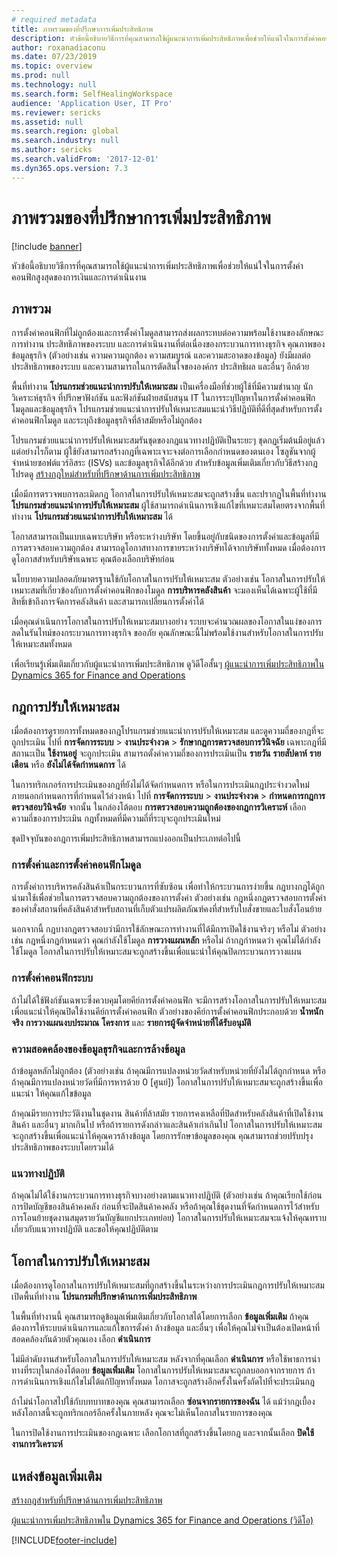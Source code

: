 ```yaml
---
# required metadata
title: ภาพรวมของที่ปรึกษาการเพิ่มประสิทธิภาพ
description: หัวข้อนี้อธิบายวิธีการที่คุณสามารถใช้ผู้แนะนำการเพิ่มประสิทธิภาพเพื่อช่วยให้แน่ใจในการตั้งค่าคอนฟิกสูงสุดของการเงินและการดำเนินงาน
author: roxanadiaconu
ms.date: 07/23/2019
ms.topic: overview
ms.prod: null
ms.technology: null
ms.search.form: SelfHealingWorkspace
audience: 'Application User, IT Pro'
ms.reviewer: sericks
ms.assetid: null
ms.search.region: global
ms.search.industry: null
ms.author: sericks
ms.search.validFrom: '2017-12-01'
ms.dyn365.ops.version: 7.3
---
```


# <a name="optimization-advisor-overview"></a>ภาพรวมของที่ปรึกษาการเพิ่มประสิทธิภาพ

[!include [banner](../includes/banner.md)]

หัวข้อนี้อธิบายวิธีการที่คุณสามารถใช้ผู้แนะนำการเพิ่มประสิทธิภาพเพื่อช่วยให้แน่ใจในการตั้งค่าคอนฟิกสูงสุดของการเงินและการดำเนินงาน

## <a name="overview"></a>ภาพรวม

การตั้งค่าคอนฟิกที่ไม่ถูกต้องและการตั้งค่าโมดูลสามารถส่งผลกระทบต่อความพร้อมใช้งานของลักษณะการทำงาน ประสิทธิภาพของระบบ และการดำเนินงานที่ต่อเนื่องของกระบวนการทางธุรกิจ คุณภาพของข้อมูลธุรกิจ (ตัวอย่างเช่น ความความถูกต้อง ความสมบูรณ์ และความสะอาดของข้อมูล) ยังมีผลต่อประสิทธิภาพของระบบ และความสามารถในการตัดสินใจขององค์กร ประสิทธิผล และอื่นๆ อีกด้วย

พื้นที่ทำงาน **โปรแกรมช่วยแนะนำการปรับให้เหมาะสม** เป็นเครื่องมือที่ช่วยผู้ใช้ที่มีความชำนาญ นักวิเคราะห์ธุรกิจ ที่ปรึกษาฟังก์ชัน และฟังก์ชันฝ่ายสนับสนุน IT ในการระบุปัญหาในการตั้งค่าคอนฟิกโมดูลและข้อมูลธุรกิจ โปรแกรมช่วยแนะนำการปรับให้เหมาะสมแนะนำวิธีปฏิบัติที่ดีที่สุดสำหรับการตั้งค่าคอนฟิกโมดูล และระบุถึงข้อมูลธุรกิจที่ล้าสมัยหรือไม่ถูกต้อง

โปรแกรมช่วยแนะนำการปรับให้เหมาะสมรันชุดของกฎแนวทางปฏิบัติเป็นระยะๆ ชุดกฏเริ่มต้นมีอยู่แล้ว แต่อย่างไรก็ตาม ผู้ใช้ยังสามารถสร้างกฎที่เฉพาะเจาะจงต่อการเลือกกำหนดของตนเอง โซลูชันจากผู้จำหน่ายซอฟต์แวร์อิสระ (ISVs) และข้อมูลธุรกิจได้อีกด้วย สำหรับข้อมูลเพิ่มเติมเกี่ยวกับวิธีสร้างกฎ โปรดดู [สร้างกฎใหม่สำหรับที่ปรึกษาด้านการเพิ่มประสิทธิภาพ](./create-rules-optimization-advisor.md)

เมื่อมีการตรวจพบการละเมิดกฎ โอกาสในการปรับให้เหมาะสมจะถูกสร้างขึ้น และปรากฏในพื้นที่ทำงาน **โปรแกรมช่วยแนะนำการปรับให้เหมาะสม** ผู้ใช้สามารถดำเนินการเชิงแก้ไขที่เหมาะสมโดยตรงจากพื้นที่ทำงาน **โปรแกรมช่วยแนะนำการปรับให้เหมาะสม** ได้

โอกาสสามารถเป็นแบบเฉพาะบริษัท หรือระหว่างบริษัท โดยขึ้นอยู่กับชนิดของการตั้งค่าและข้อมูลที่มีการตรวจสอบความถูกต้อง สามารถดูโอกาสทางการขายระหว่างบริษัทได้จากบริษัททั้งหมด เมื่อต้องการดูโอกาสสำหรับบริษัทเฉพาะ คุณต้องเลือกบริษัทก่อน

นโยบายความปลอดภัยมาตรฐานใช้กับโอกาสในการปรับให้เหมาะสม ตัวอย่างเช่น โอกาสในการปรับให้เหมาะสมที่เกี่ยวข้องกับการตั้งค่าคอนฟิกของโมดูล **การบริหารคลังสินค้า** จะมองเห็นได้เฉพาะผู้ใช้ที่มีสิทธิ์เข้าถึงการจัดการคลังสินค้า และสามารถเปลี่ยนการตั้งค่าได้

เมื่อคุณดำเนินการโอกาสในการปรับให้เหมาะสมบางอย่าง ระบบจะคำนวณผลของโอกาสในแง่ของการลดในรันไทม์ของกระบวนการทางธุรกิจ ขออภัย คุณลักษณะนี้ไม่พร้อมใช้งานสำหรับโอกาสในการปรับให้เหมาะสมทั้งหมด

เพื่อเรียนรู้เพิ่มเติมเกี่ยวกับผู้แนะนำการเพิ่มประสิทธิภาพ ดูวิดีโอสั้นๆ [ผู้แนะนำการเพิ่มประสิทธิภาพใน Dynamics 365 for Finance and Operations](https://www.youtube.com/watch?v=MRsAzgFCUSQ)

## <a name="optimization-rules"></a>กฎการปรับให้เหมาะสม

เมื่อต้องการดูรายการทั้งหมดของกฎโปรแกรมช่วยแนะนำการปรับให้เหมาะสม และดูความถี่ของกฎที่จะถูกประเมิน ไปที่ **การจัดการระบบ** &gt; **งานประจำงวด** &gt; **รักษากฎการตรวจสอบการวินิจฉัย** เฉพาะกฎที่มีสถานะเป็น **ใช้งานอยู่** จะถูกประเมิน สามารถตั้งค่าความถี่ของการประเมินเป็น **รายวัน** **รายสัปดาห์** **รายเดือน** หรือ **ยังไม่ได้จัดกำหนดการ** ได้

ในการทริกเกอร์การประเมินของกฎที่ยังไม่ได้จัดกำหนดการ หรือในการประเมินกฎประจำงวดใหม่ภายนอกกำหนดการที่กำหนดไว้ล่วงหน้า ไปที่ **การจัดการระบบ** &gt; **งานประจำงวด** &gt; **กำหนดการกฎการตรวจสอบวินิจฉัย** จากนั้น ในกล่องโต้ตอบ **การตรวจสอบความถูกต้องของกฎการวิเคราะห์** เลือกความถี่ของการประเมิน กฎทั้งหมดที่มีความถี่ที่ระบุจะถูกประเมินใหม่

ชุดปัจจุบันของกฎการเพิ่มประสิทธิภาพสามารถแบ่งออกเป็นประเภทต่อไปนี้

### <a name="module-configuration-and-setup"></a>การตั้งค่าและการตั้งค่าคอนฟิกโมดูล

การตั้งค่าการบริหารคลังสินค้าเป็นกระบวนการที่ซับซ้อน เพื่อทำให้กระบวนการง่ายขึ้น กฎบางกฎได้ถูกนำมาใช้เพื่อช่วยในการตรวจสอบความถูกต้องของการตั้งค่า ตัวอย่างเช่น กฎหนึ่งกฎตรวจสอบการตั้งค่าของคำสั่งสถานที่คลังสินค้าสำหรับสถานที่เก็บตัวแปรผลิตภัณฑ์คงที่สำหรับใบสั่งขายและใบสั่งโอนย้าย

นอกจากนี้ กฎบางกฎตรวจสอบว่ามีการใช้ลักษณะการทำงานที่ได้มีการเปิดใช้งานจริงๆ หรือไม่ ตัวอย่างเช่น กฎหนึ่งกฎกำหนดว่า คุณกำลังใช้โมดูล **การวางแผนหลัก** หรือไม่ ถ้ากฎกำหนดว่า คุณไม่ได้กำลังใช้โมดูล โอกาสในการปรับให้เหมาะสมจะถูกสร้างขึ้นเพื่อแนะนำให้คุณปิดกระบวนการวางแผน

### <a name="system-configuration"></a>การตั้งค่าคอนฟิกระบบ

ถ้าไม่ได้ใช้ฟังก์ชันเฉพาะซึ่งควบคุมโดยคีย์การตั้งค่าคอนฟิก จะมีการสร้างโอกาสในการปรับให้เหมาะสมเพื่อแนะนำให้คุณปิดใช้งานคีย์การตั้งค่าคอนฟิก ตัวอย่างของคีย์การตั้งค่าคอนฟิกประกอบด้วย **น้ำหนักจริง** **การวางแผนงบประมาณ** **โครงการ** และ **รายการผู้จัดจำหน่ายที่ได้รับอนุมัติ**

### <a name="business-data-consistency-and-cleanup"></a>ความสอดคล้องของข้อมูลธุรกิจและการล้างข้อมูล

ถ้าข้อมูลหลักไม่ถูกต้อง (ตัวอย่างเช่น ถ้าคุณมีการแปลงหน่วยวัดสำหรับหน่วยที่ยังไม่ได้ถูกกำหนด หรือถ้าคุณมีการแปลงหน่วยวัดที่มีการหารด้วย 0 \[ศูนย์\]) โอกาสในการปรับให้เหมาะสมจะถูกสร้างขึ้นเพื่อแนะนำ ให้คุณแก้ไขข้อมูล 

ถ้าคุณมีรายการประวัติงานในชุดงาน สินค้าที่ล้าสมัย รายการคงเหลือที่ปิดสำหรับคลังสินค้าที่เปิดใช้งานสินค้า และอื่นๆ มากเกินไป หรือถ้ารายการดังกล่าวและสินค้าเก่าเกินไป โอกาสในการปรับให้เหมาะสมจะถูกสร้างขึ้นเพื่อแนะนำให้คุณควรล้างข้อมูล โดยการรักษาข้อมูลของคุณ คุณสามารถช่วยปรับปรุงประสิทธิภาพของระบบโดยรวมได้

### <a name="best-practices"></a>แนวทางปฏิบัติ

ถ้าคุณไม่ได้ใช้งานกระบวนการทางธุรกิจบางอย่างตามแนวทางปฏิบัติ (ตัวอย่างเช่น ถ้าคุณเรียกใช้ก่อนการปิดบัญชีของสินค้าคงคลัง ก่อนที่จะปิดสินค้าคงคลัง หรือถ้าคุณใช้ชุดงานที่จัดกำหนดการไว้สำหรับการโอนย้ายชุดงานสมุดรายวันบัญชีแยกประเภทย่อย) โอกาสในการปรับให้เหมาะสมจะแจ้งให้คุณทราบเกี่ยวกับแนวทางปฏิบัติ และขอให้คุณปฏิบัติตาม

## <a name="optimization-opportunities"></a>โอกาสในการปรับให้เหมาะสม

เมื่อต้องการดูโอกาสในการปรับให้เหมาะสมที่ถูกสร้างขึ้นในระหว่างการประเมินกฎการปรับให้เหมาะสม เปิดพื้นที่ทำงาน **โปรแกรมที่ปรึกษาด้านการเพิ่มประสิทธิภาพ**

ในพื้นที่ทำงานนี้ คุณสามารถดูข้อมูลเพิ่มเติมเกี่ยวกับโอกาสได้โดยการเลือก **ข้อมูลเพิ่มเติม** ถ้าคุณต้องการให้ระบบดำเนินการและแก้ไขการตั้งค่า ล้างข้อมูล และอื่นๆ เพื่อให้คุณไม่จำเป็นต้องเปิดหน้าที่สอดคล้องกันด้วยตัวคุณเอง เลือก **ดำเนินการ**

ไม่มีลำดับงานสำหรับโอกาสในการปรับให้เหมาะสม หลังจากที่คุณเลือก **ดำเนินการ** หรือใช้พาธการนำทางที่ระบุในกล่องโต้ตอบ **ข้อมูลเพิ่มเติม** โอกาสในการปรับให้เหมาะสมจะถูกลบออกจากรายการ ถ้าการดำเนินการเชิงแก้ไขไม่ได้แก้ปัญหาทั้งหมด โอกาสจะถูกสร้างอีกครั้งในครั้งถัดไปที่จะประเมินกฎ

ถ้าไม่นำโอกาสไปใช้กับบทบาทของคุณ คุณสามารถเลือก **ซ่อนจากรายการของฉัน** ได้ แม้ว่ากฎเบื้องหลังโอกาสนี้จะถูกทริกเกอร์อีกครั้งในภายหลัง คุณจะไม่เห็นโอกาสในรายการของคุณ

ในการปิดใช้งานการประเมินของกฎเฉพาะ เลือกโอกาสที่ถูกสร้างขึ้นโดยกฎ และจากนั้นเลือก **ปิดใช้งานการวิเคราะห์**

## <a name="additional-resources"></a>แหล่งข้อมูลเพิ่มเติม

[สร้างกฎสำหรับที่ปรึกษาด้านการเพิ่มประสิทธิภาพ](./create-rules-optimization-advisor.md)

[ผู้แนะนำการเพิ่มประสิทธิภาพใน Dynamics 365 for Finance and Operations (วิดีโอ)](https://www.youtube.com/watch?v=MRsAzgFCUSQ)


[!INCLUDE[footer-include](../../../includes/footer-banner.md)]